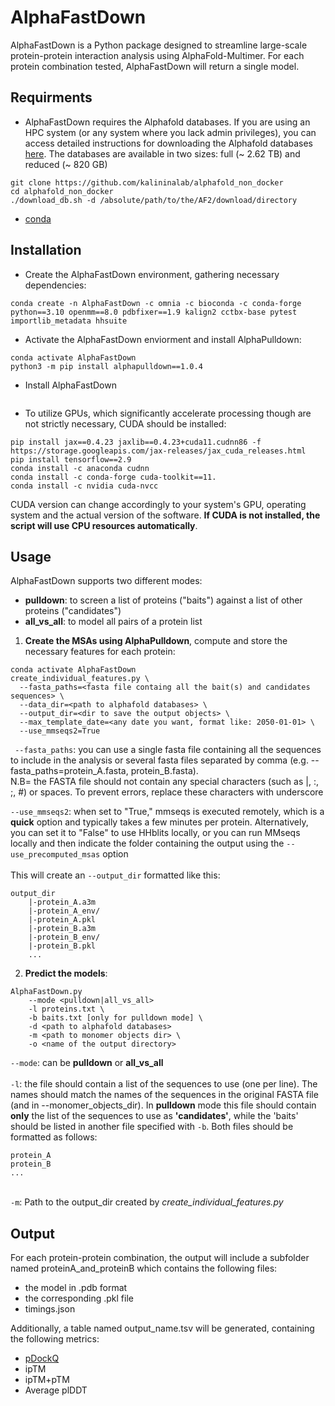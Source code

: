 # AlphaFastDown

AlphaFastDown is a Python package designed to streamline large-scale protein-protein interaction analysis using AlphaFold-Multimer. For each protein combination tested, AlphaFastDown will return a single model.

## Requirments 
- AlphaFastDown requires the Alphafold databases. 
If you are using an HPC system (or any system where you lack admin privileges), you can access detailed instructions for downloading the Alphafold databases [here](https://github.com/kalininalab/alphafold_non_docker). The databases are available in two sizes: full (~ 2.62 TB) and reduced (~ 820 GB)
```
git clone https://github.com/kalininalab/alphafold_non_docker
cd alphafold_non_docker
./download_db.sh -d /absolute/path/to/the/AF2/download/directory
```
- [conda](https://docs.anaconda.com/free/miniconda/miniconda-install/) 

## Installation

- Create the AlphaFastDown environment, gathering necessary dependencies:

```
conda create -n AlphaFastDown -c omnia -c bioconda -c conda-forge python==3.10 openmm==8.0 pdbfixer==1.9 kalign2 cctbx-base pytest importlib_metadata hhsuite
```
- Activate the AlphaFastDown enviorment and install AlphaPulldown:
```
conda activate AlphaFastDown
python3 -m pip install alphapulldown==1.0.4
```
- Install AlphaFastDown
```
```
- To utilize GPUs, which significantly accelerate processing though are not strictly necessary, CUDA should be installed:
```
pip install jax==0.4.23 jaxlib==0.4.23+cuda11.cudnn86 -f https://storage.googleapis.com/jax-releases/jax_cuda_releases.html 
pip install tensorflow==2.9
conda install -c anaconda cudnn
conda install -c conda-forge cuda-toolkit==11.
conda install -c nvidia cuda-nvcc
```
CUDA version can change accordingly to your system's GPU, operating system and the actual version of the software. **If CUDA is not installed, the script will use CPU resources automatically**.

## Usage

AlphaFastDown supports two different modes:
- **pulldown**: to screen a list of proteins ("baits") against a list of other proteins ("candidates")
- **all_vs_all**: to model all pairs of a protein list



1. **Create the MSAs using AlphaPulldown**, compute and store the necessary features for each protein:
```
conda activate AlphaFastDown
create_individual_features.py \
  --fasta_paths=<fasta file containg all the bait(s) and candidates sequences> \
  --data_dir=<path to alphafold databases> \
  --output_dir=<dir to save the output objects> \ 
  --max_template_date=<any date you want, format like: 2050-01-01> \
  --use_mmseqs2=True
```
` --fasta_paths`: you can use a single fasta file containing all the sequences to include in the analysis or several fasta files separated by comma (e.g. --fasta_paths=protein_A.fasta, protein_B.fasta). \
N.B= the FASTA file should not contain any special characters (such as |, :, ;, #) or spaces. To prevent errors, replace these characters with underscore

`--use_mmseqs2`: when set to "True," mmseqs is executed remotely, which is a **quick** option and typically takes a few minutes per protein. Alternatively, you can set it to "False" to use HHblits locally, or you can run MMseqs locally and then indicate the folder containing the output using the `--use_precomputed_msas` option
\
\
This will create an `--output_dir` formatted like this:
```
output_dir
    |-protein_A.a3m
    |-protein_A_env/
    |-protein_A.pkl
    |-protein_B.a3m
    |-protein_B_env/
    |-protein_B.pkl
    ...
```
2. **Predict the models**:
```
AlphaFastDown.py 
    --mode <pulldown|all_vs_all>  
    -l proteins.txt \
    -b baits.txt [only for pulldown mode] \
    -d <path to alphafold databases> 
    -m <path to monomer objects dir> \
    -o <name of the output directory>

```
`--mode`: can be **pulldown** or **all_vs_all**
\
\
`-l`: the file should contain a list of the sequences to use (one per line). The names should  match the names of the sequences in the original FASTA file (and in  --monomer_objects_dir). In **pulldown** mode this file should contain **only** the list of the sequences to use as **'candidates'**, while the 'baits' should be listed in another file specified with `-b`. Both files should be formatted as follows:

```
protein_A
protein_B
...
```
\
`-m`: Path to the output_dir created by *create_individual_features.py* 

## Output
For each protein-protein combination, the output will include a subfolder named proteinA_and_proteinB which contains the following files:
- the model in .pdb format
- the corresponding .pkl file
- timings.json

Additionally, a table named output_name.tsv will be generated, containing the following metrics:
- [pDockQ](https://doi.org/10.1038/s41467-022-28865-w)
- ipTM
- ipTM+pTM
- Average plDDT

